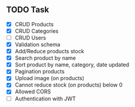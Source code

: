 ## TODO Task
- [x] CRUD Products
- [x] CRUD Categories
- [ ] CRUD Users
- [x] Validation schema
- [x] Add/Reduce products stock
- [x] Search product by name
- [x] Sort product by name, category, date updated
- [x] Pagination products
- [x] Upload image (on products)
- [x] Cannot reduce stock (on products) below 0
- [x] Allowed CORS
- [ ] Authentication with JWT
